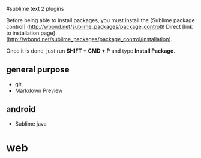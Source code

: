 #sublime text 2 plugins

Before being able to install packages, you must install the [Sublime package control] (http://wbond.net/sublime_packages/package_control)! Direct [link to installation page] (http://wbond.net/sublime_packages/package_control/installation).


Once it is done, just run **SHIFT + CMD + P** and type **Install Package**.

## general purpose
* git
* Markdown Preview

## android

* Sublime java

# web